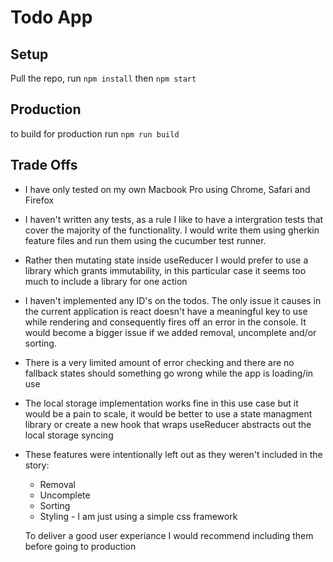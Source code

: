 # Todo App

## Setup

Pull the repo, run `npm install` then `npm start`

## Production

to build for production run `npm run build`

## Trade Offs

- I have only tested on my own Macbook Pro using Chrome, Safari and Firefox
- I haven't written any tests, as a rule I like to have a intergration tests that cover the majority of the functionality. I would write them using gherkin feature files and run them using the cucumber test runner.
- Rather then mutating state inside useReducer I would prefer to use a library which grants immutability, in this particular case it seems too much to include a library for one action
- I haven't implemented any ID's on the todos. The only issue it causes in the current application is react doesn't have a meaningful key to use while rendering and consequently fires off an error in the console. It would become a bigger issue if we added removal, uncomplete and/or sorting.
- There is a very limited amount of error checking and there are no fallback states should something go wrong while the app is loading/in use
- The local storage implementation works fine in this use case but it would be a pain to scale, it would be better to use a state managment library or create a new hook that wraps useReducer abstracts out the local storage syncing
- These features were intentionally left out as they weren't included in the story:

  - Removal
  - Uncomplete
  - Sorting
  - Styling - I am just using a simple css framework

  To deliver a good user experiance I would recommend including them before going to production
